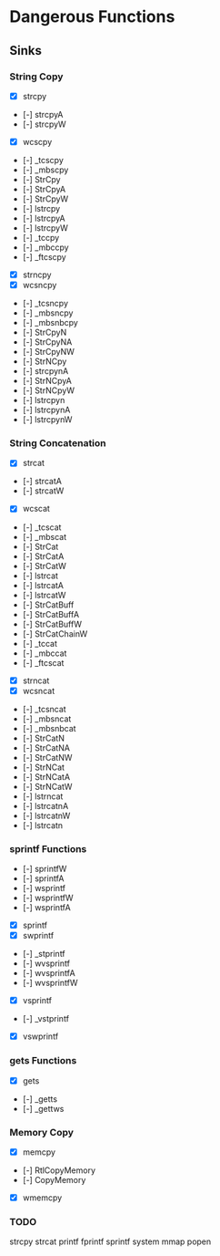 # Dangerous Functions
## Sinks
### String Copy
- [X] strcpy
- [-] strcpyA
- [-] strcpyW
- [X] wcscpy
- [-] _tcscpy
- [-] _mbscpy
- [-] StrCpy
- [-] StrCpyA
- [-] StrCpyW
- [-] lstrcpy
- [-] lstrcpyA
- [-] lstrcpyW
- [-] _tccpy
- [-] _mbccpy
- [-] _ftcscpy
- [X] strncpy
- [X] wcsncpy
- [-] _tcsncpy
- [-] _mbsncpy
- [-] _mbsnbcpy
- [-] StrCpyN
- [-] StrCpyNA
- [-] StrCpyNW
- [-] StrNCpy
- [-] strcpynA
- [-] StrNCpyA
- [-] StrNCpyW
- [-] lstrcpyn
- [-] lstrcpynA
- [-] lstrcpynW
### String Concatenation
- [X] strcat
- [-] strcatA
- [-] strcatW
- [X] wcscat
- [-] _tcscat
- [-] _mbscat
- [-] StrCat
- [-] StrCatA
- [-] StrCatW
- [-] lstrcat
- [-] lstrcatA
- [-] lstrcatW
- [-] StrCatBuff
- [-] StrCatBuffA
- [-] StrCatBuffW
- [-] StrCatChainW
- [-] _tccat
- [-] _mbccat
- [-] _ftcscat
- [X] strncat
- [X] wcsncat
- [-] _tcsncat
- [-] _mbsncat
- [-] _mbsnbcat
- [-] StrCatN
- [-] StrCatNA
- [-] StrCatNW
- [-] StrNCat
- [-] StrNCatA
- [-] StrNCatW
- [-] lstrncat
- [-] lstrcatnA
- [-] lstrcatnW
- [-] lstrcatn
### sprintf Functions
- [-] sprintfW
- [-] sprintfA
- [-] wsprintf
- [-] wsprintfW
- [-] wsprintfA
- [X] sprintf
- [X] swprintf
- [-] _stprintf
- [-] wvsprintf
- [-] wvsprintfA
- [-] wvsprintfW
- [X] vsprintf
- [-] _vstprintf
- [X] vswprintf
### gets Functions
- [X] gets
- [-] _getts
- [-] _gettws
### Memory Copy
- [X] memcpy
- [-] RtlCopyMemory
- [-] CopyMemory
- [X] wmemcpy
### TODO
strcpy
strcat
printf
fprintf
sprintf
system
mmap
popen